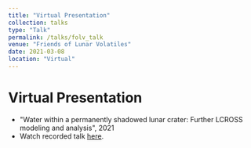 ```yaml
---
title: "Virtual Presentation"
collection: talks
type: "Talk"
permalink: /talks/folv_talk
venue: "Friends of Lunar Volatiles"
date: 2021-03-08
location: "Virtual"
---
```


Virtual Presentation
=====
* "Water within a permanently shadowed lunar crater: Further LCROSS modeling and analysis", 2021
* Watch recorded talk [here](https://www.youtube.com/watch?v=xs8B8j5v_5o&feature=emb_imp_woyt).
